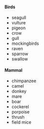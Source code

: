 #### Birds

* seagull
* vulture
* pigeon
* crow
* gull
* mockingbirds
* raven
* sparrow
* swallow

#### Mammal
* chimpanzee
* camel
* donkey
* mare
* boar
* cockerel
* porpoise
* thrush
* field mice